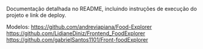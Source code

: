 Documentação detalhada no README, incluindo instruções de execução do projeto e link de deploy.


Modelos:
https://github.com/andreviapiana/Food-Explorer
https://github.com/LidianeDiniz/Frontend_FoodExplorer
https://github.com/gabrielSantos1101/Front-foodExplorer